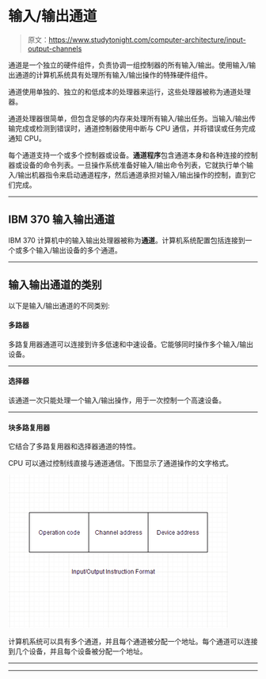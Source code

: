 # 输入/输出通道

> 原文：<https://www.studytonight.com/computer-architecture/input-output-channels>

通道是一个独立的硬件组件，负责协调一组控制器的所有输入/输出。使用输入/输出通道的计算机系统具有处理所有输入/输出操作的特殊硬件组件。

通道使用单独的、独立的和低成本的处理器来运行，这些处理器被称为通道处理器。

通道处理器很简单，但包含足够的内存来处理所有输入/输出任务。当输入/输出传输完成或检测到错误时，通道控制器使用中断与 CPU 通信，并将错误或任务完成通知 CPU。

每个通道支持一个或多个控制器或设备。**通道程序**包含通道本身和各种连接的控制器或设备的命令列表。一旦操作系统准备好输入/输出命令列表，它就执行单个输入/输出机器指令来启动通道程序，然后通道承担对输入/输出操作的控制，直到它们完成。

* * *

## IBM 370 输入输出通道

IBM 370 计算机中的输入输出处理器被称为**通道**。计算机系统配置包括连接到一个或多个输入/输出设备的多个通道。

* * *

## 输入输出通道的类别

以下是输入/输出通道的不同类别:

#### 多路器

多路复用器通道可以连接到许多低速和中速设备。它能够同时操作多个输入/输出设备。

* * *

#### 选择器

该通道一次只能处理一个输入/输出操作，用于一次控制一个高速设备。

* * *

#### 块多路复用器

它结合了多路复用器和选择器通道的特性。

CPU 可以通过控制线直接与通道通信。下图显示了通道操作的文字格式。

![Input Output Channels](img/1fee9b0e77f04d4576f3d808eac459a9.png)

计算机系统可以具有多个通道，并且每个通道被分配一个地址。每个通道可以连接到几个设备，并且每个设备被分配一个地址。

* * *

* * *